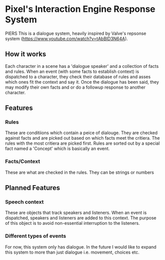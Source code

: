 # Pixel's Interaction Engine Response System
 PIERS
This is a dialogue system, heavily inspired by Valve's repsonse system (https://www.youtube.com/watch?v=tAbBID3N64A).

## How it works
Each character in a scene has a 'dialogue speaker' and a collection of facts and rules. When an event (with some facts to establish context) is dispatched to a character, they check their database of rules and asses which ones fit the context and say it. Once the dialogue has been said, they may modify their own facts and or do a followup response to another character.

## Features

### Rules
These are conditiions which contain a peice of dialouge. They are checked against facts and are picked out based on which facts meet the critiera. The rules with the most critiera are picked first. Rules are sorted out by a special fact named a 'Concept' which is basically an event.

### Facts/Context
These are what are checked in the rules. They can be strings or numbers

## Planned Features

### Speech context
These are objects that track speakers and listeners. When an event is dispatched, speakers and listeners are added to this context. The purpose of this object is to avoid non-essential interruption to the listeners.

### Different types of events
For now, this system only has dialogue. In the future I would like to expand this system to more than just dialogue i.e. movement, choices etc.
